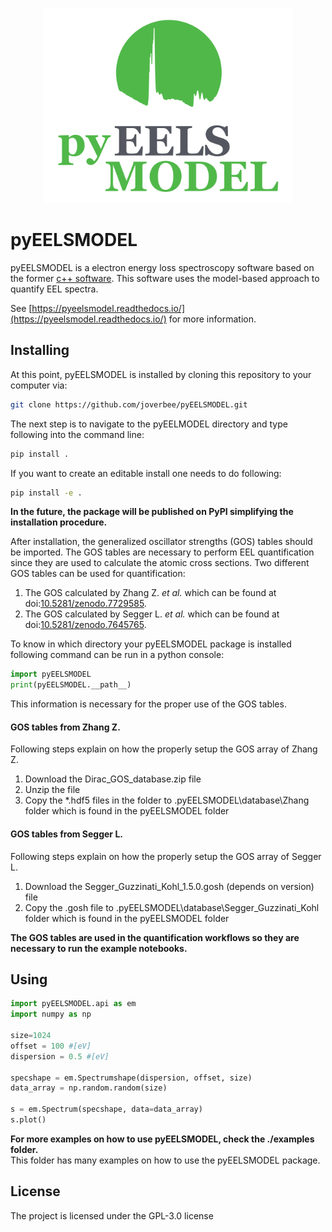 <p align="center">
<img src="doc/pyEELSmodel_Logo.svg" width="400">
</p>

# pyEELSMODEL
pyEELSMODEL is a electron energy loss spectroscopy software based on the former [c++ software](https://github.com/joverbee/eelsmodel).
This software uses the model-based approach to quantify EEL spectra. 

See [https://pyeelsmodel.readthedocs.io/](https://pyeelsmodel.readthedocs.io/) for more information.

Installing
----------
At this point, pyEELSMODEL is installed by cloning this repository to your
computer via:
``` bash
git clone https://github.com/joverbee/pyEELSMODEL.git
```
The next step is to navigate to the pyEELMODEL directory and type 
following into the command line:
``` bash
pip install .
```
If you want to create an editable install one needs to do following:
``` bash
pip install -e .
```
**In the future, the package will be published on PyPI simplifying the
installation procedure.** 

After installation, the generalized oscillator strengths (GOS) tables should be imported.
The GOS tables are necessary to perform EEL quantification since they are used
to calculate the atomic cross sections. Two different GOS tables can be used for quantification:
1. The GOS calculated by Zhang Z. *et al.* which can be found at doi:[10.5281/zenodo.7729585](https://doi.org/10.5281/zenodo.7729585).
2. The GOS calculated by Segger L. *et al.* which can be found at doi:[10.5281/zenodo.7645765](https://doi.org/10.5281/zenodo.7645765).

To know in which directory your pyEELSMODEL package is installed following command can be run
in a python console:

``` python
import pyEELSMODEL
print(pyEELSMODEL.__path__)
```
This information is necessary for the proper use of the GOS tables.


#### GOS tables from Zhang Z.
Following steps explain on how the properly setup the GOS array of 
Zhang Z. 
1. Download the Dirac_GOS_database.zip file
2. Unzip the file
3. Copy the *.hdf5 files in the folder to .pyEELSMODEL\database\Zhang folder which is found in the pyEELSMODEL folder


#### GOS tables from Segger L.
Following steps explain on how the properly setup the GOS array of 
Segger L.
1. Download the Segger_Guzzinati_Kohl_1.5.0.gosh (depends on version) file
2. Copy the .gosh file to .pyEELSMODEL\database\Segger_Guzzinati_Kohl folder which is found in the pyEELSMODEL folder

**The GOS tables are used in the quantification workflows so they are necessary to run the example notebooks.**


Using
-----
```python
import pyEELSMODEL.api as em
import numpy as np

size=1024
offset = 100 #[eV]
dispersion = 0.5 #[eV]

specshape = em.Spectrumshape(dispersion, offset, size)
data_array = np.random.random(size)

s = em.Spectrum(specshape, data=data_array)
s.plot() 
```
**For more examples on how to use pyEELSMODEL, check the ./examples folder.**\
This folder has many examples on how to use the pyEELSMODEL package.  

License
-------
The project is licensed under the GPL-3.0 license
































